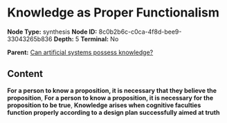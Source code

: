 # Knowledge as Proper Functionalism

**Node Type:** synthesis
**Node ID:** 8c0b2b6c-c0ca-4f8d-bee9-33043265b836
**Depth:** 5
**Terminal:** No

**Parent:** [Can artificial systems possess knowledge?](can-artificial-systems-possess-knowledge-antithesis-170de4e7-fd87-4eb8-ba15-46f935d53b15.md)

## Content

**For a person to know a proposition, it is necessary that they believe the proposition**, **For a person to know a proposition, it is necessary for the proposition to be true**, **Knowledge arises when cognitive faculties function properly according to a design plan successfully aimed at truth**
